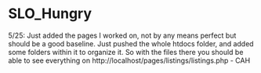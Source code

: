 # SLO_Hungry
5/25: Just added the pages I worked on, not by any means perfect but should be a good baseline. Just pushed the whole htdocs folder, and added some folders within it to organize it. So with the files there you should be able to see everything on http://localhost/pages/listings/listings.php - CAH